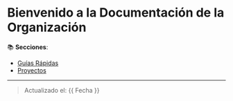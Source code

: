 # Bienvenido a la Documentación de la Organización  

📚 **Secciones**:  
- [Guías Rápidas](guias/inicio-rapido)  
- [Proyectos](proyectos/)  

---

> Actualizado el: {{ Fecha }}